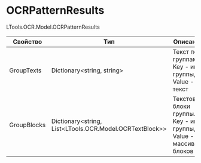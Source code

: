 # OCRPatternResults

LTools.OCR.Model.OCRPatternResults

| Свойство    | Тип                                                       | Описание                                                        |
| ----------- | --------------------------------------------------------- | --------------------------------------------------------------- |
| GroupTexts  | Dictionary\<string, string>                               | Текст по группам. Key - имя группы, Value - текст               |
| GroupBlocks | Dictionary\<string, List\<LTools.OCR.Model.OCRTextBlock>> | Текстовые блоки группы. Key - имя группы, Value - массив блоков |

